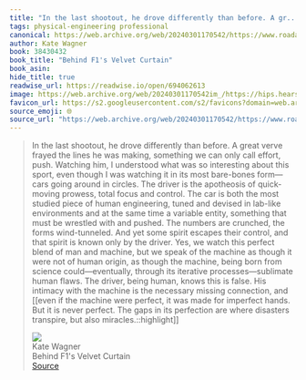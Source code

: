 ```yaml
---
title: "In the last shootout, he drove differently than before. A gr..."
tags: physical-engineering professional
canonical: https://web.archive.org/web/20240301170542/https://www.roadandtrack.com/car-culture/a46975496/behind-f1-velvet-curtain/
author: Kate Wagner
book: 38430432
book_title: "Behind F1's Velvet Curtain"
book_asin: 
hide_title: true
readwise_url: https://readwise.io/open/694062613
image: https://web.archive.org/web/20240301170542im_/https://hips.hearstapps.com/hmg-prod/images/roadtrack-f1highroller-webarticleart-so2023-65dce7b0335bc.png?crop=1xw:1xh;center,top&resize=1200:*
favicon_url: https://s2.googleusercontent.com/s2/favicons?domain=web.archive.org
source_emoji: 🌐
source_url: "https://web.archive.org/web/20240301170542/https://www.roadandtrack.com/car-culture/a46975496/behind-f1-velvet-curtain/#:~:text=In%20the%20last,but%20also%20miracles.%3A%3Ahighlight"
---
```


> In the last shootout, he drove differently than before. A great verve frayed the lines he was making, something we can only call effort, push. Watching him, I understood what was so interesting about this sport, even though I was watching it in its most bare-bones form—cars going around in circles. The driver is the apotheosis of quick-moving prowess, total focus and control. The car is both the most studied piece of human engineering, tuned and devised in lab-like environments and at the same time a variable entity, something that must be wrestled with and pushed. The numbers are crunched, the forms wind-tunneled. And yet some spirit escapes their control, and that spirit is known only by the driver. Yes, we watch this perfect blend of man and machine, but we speak of the machine as though it were not of human origin, as though the machine, being born from science could—eventually, through its iterative processes—sublimate human flaws. The driver, being human, knows this is false. His intimacy with the machine is the necessary missing connection, and [[even if the machine were perfect, it was made for imperfect hands. But it is never perfect. The gaps in its perfection are where disasters transpire, but also miracles.::highlight]]
> <div class="quoteback-footer"><div class="quoteback-avatar"><img class="mini-favicon" src="https://s2.googleusercontent.com/s2/favicons?domain=web.archive.org"></div><div class="quoteback-metadata"><div class="metadata-inner"><span style="display:none">FROM:</span><div aria-label="Kate Wagner" class="quoteback-author"> Kate Wagner</div><div aria-label="Behind F1's Velvet Curtain" class="quoteback-title"> Behind F1's Velvet Curtain</div></div></div><div class="quoteback-backlink"><a target="_blank" aria-label="go to the full text of this quotation" rel="noopener" href="https://web.archive.org/web/20240301170542/https://www.roadandtrack.com/car-culture/a46975496/behind-f1-velvet-curtain/#:~:text=In%20the%20last,but%20also%20miracles.%3A%3Ahighlight" class="quoteback-arrow"> Source</a></div></div>